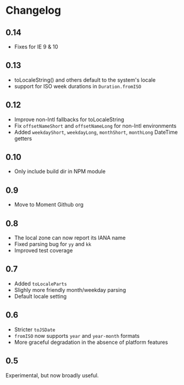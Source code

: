 # Changelog

## 0.14

 * Fixes for IE 9 & 10

## 0.13

 * toLocaleString() and others default to the system's locale
 * support for ISO week durations in `Duration.fromISO`

## 0.12

 * Improve non-Intl fallbacks for toLocaleString
 * Fix `offsetNameShort` and `offsetNameLong` for non-Intl environments 
 * Added `weekdayShort`, `weekdayLong`, `monthShort`, `monthLong` DateTime getters

## 0.10

 * Only include build dir in NPM module

## 0.9

 * Move to Moment Github org

## 0.8

 * The local zone can now report its IANA name
 * Fixed parsing bug for `yy` and `kk`
 * Improved test coverage

## 0.7

 * Added `toLocaleParts`
 * Slighly more friendly month/weekday parsing
 * Default locale setting

## 0.6

 * Stricter `toJSDate`
 * `fromISO` now supports `year` and `year-month` formats
 * More graceful degradation in the absence of platform features

## 0.5

Experimental, but now broadly useful.
